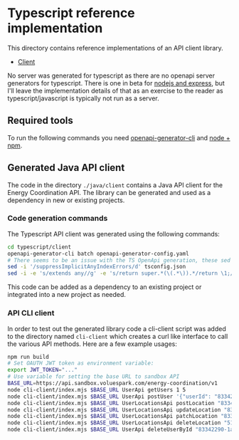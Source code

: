 # Typescript reference implementation
This directory contains reference implementations of an API client library.
* [Client](./client)

No server was generated for typescript as there are no openapi server generators for typescript. There is one in beta for [nodejs and express](https://openapi-generator.tech/docs/generators/nodejs-express-server), but I'll leave the implementation details of that as an exercise to the reader as typescript/javascript is typically not run as a server.

## Required tools
To run the following commands you need [openapi-generator-cli](https://openapi-generator.tech/docs/installation) and [node + npm](https://docs.npmjs.com/downloading-and-installing-node-js-and-npm).

## Generated Java API client
The code in the directory `./java/client` contains a Java API client for the Energy Coordination API. The library can be generated and used as a dependency in new or existing projects.

### Code generation commands
The Typescript API client was generated using the following commands:
```sh
cd typescript/client
openapi-generator-cli batch openapi-generator-config.yaml
# There seems to be an issue with the TS OpenApi generation, these sed commands fixes it.
sed -i '/suppressImplicitAnyIndexErrors/d' tsconfig.json
sed -i -e 's/extends any//g' -e 's/return super.*(\(.*\)).*/return \1;/g' model/httpValidationProblemDetails.ts
```
This code can be added as a dependency to an existing project or integrated into a new project as needed.

### API CLI client
In order to test out the generated library code a cli-client script was added to the directory named `cli-client` which creates a curl like interface to call the various API methods. Here are a few example usages:
```sh
npm run build
# Set OAUTH JWT token as environment variable:
export JWT_TOKEN="..."
# Use variable for setting the base URL to sandbox API
BASE_URL=https://api.sandbox.voluespark.com/energy-coordination/v1
node cli-client/index.mjs $BASE_URL UserApi getUsers 1 5
node cli-client/index.mjs $BASE_URL UserApi postUser '{"userId": "83342290-1ae6-4bb0-981c-733dc2a56aa0"}'
node cli-client/index.mjs $BASE_URL UserLocationsApi postLocation "83342290-1ae6-4bb0-981c-733dc2a56aa0" '{"locationId": "51f20c65-e530-4f72-b418-83e95fbd10ec", "locationType": "Residential", "meterPointIds": ["707057500000000000"]}'
node cli-client/index.mjs $BASE_URL UserLocationsApi updateLocation "83342290-1ae6-4bb0-981c-733dc2a56aa0" "51f20c65-e530-4f72-b418-83e95fbd10ec" '{"locationId": "51f20c65-e530-4f72-b418-83e95fbd10ec", "locationType": "Residential", "meterPointIds": ["707057500000000001"]}'
node cli-client/index.mjs $BASE_URL UserLocationsApi patchLocation "83342290-1ae6-4bb0-981c-733dc2a56aa0" "51f20c65-e530-4f72-b418-83e95fbd10ec" '{"locationType": "Commercial"}'
node cli-client/index.mjs $BASE_URL UserLocationsApi deleteLocation "51f20c65-e530-4f72-b418-83e95fbd10ec"
node cli-client/index.mjs $BASE_URL UserApi deleteUserById "83342290-1ae6-4bb0-981c-733dc2a56aa0"
```
